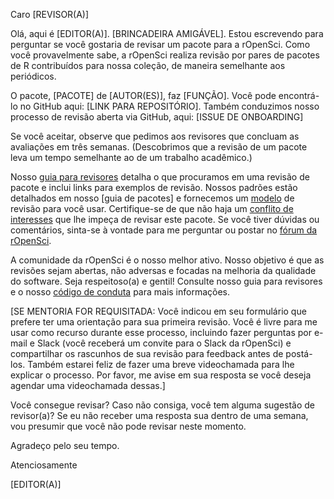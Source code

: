 Caro [REVISOR(A)]

Olá, aqui é [EDITOR(A)]. [BRINCADEIRA AMIGÁVEL]. Estou escrevendo para perguntar se você gostaria de revisar um pacote para a rOpenSci. Como você provavelmente sabe, a rOpenSci realiza revisão por pares de pacotes de R contribuídos para nossa coleção, de maneira semelhante aos periódicos.

O pacote, [PACOTE] de [AUTOR(ES)], faz [FUNÇÃO]. Você pode encontrá-lo no GitHub aqui: [LINK PARA REPOSITÓRIO]. Também conduzimos nosso processo de revisão aberta via GitHub, aqui: [ISSUE DE ONBOARDING]

Se você aceitar, observe que pedimos aos revisores que concluam as avaliações em três semanas. (Descobrimos que a revisão de um pacote leva um tempo semelhante ao de um trabalho acadêmico.)

Nosso [guia para revisores] detalha o que procuramos em uma revisão de pacote e inclui links para exemplos de revisão. Nossos padrões estão detalhados em nosso [guia de pacotes] e fornecemos um [modelo] de revisão para você usar. Certifique-se de que não haja um [conflito de interesses](https://devguide.ropensci.org/policies.html#coi) que lhe impeça de revisar este pacote. Se você tiver dúvidas ou comentários, sinta-se à vontade para me perguntar ou postar no [fórum da rOpenSci].

A comunidade da rOpenSci é o nosso melhor ativo. Nosso objetivo é que as revisões sejam abertas, não adversas e focadas na melhoria da qualidade do software. Seja respeitoso(a) e gentil! Consulte nosso guia para revisores e o nosso [código de conduta](https://ropensci.org/code-of-conduct/) para mais informações.


[SE MENTORIA FOR REQUISITADA: Você indicou em seu formulário que prefere ter uma orientação para sua primeira revisão. Você é livre para me usar como recurso durante esse processo, incluindo fazer perguntas por e-mail e Slack (você receberá um convite para o Slack da rOpenSci) e compartilhar os rascunhos de sua revisão para feedback antes de postá-los. Também estarei feliz de fazer uma breve videochamada para lhe explicar o processo. Por favor, me avise em sua resposta se você deseja agendar uma videochamada dessas.]

Você consegue revisar? Caso não consiga, você tem alguma sugestão de revisor(a)? Se eu não receber uma resposta sua dentro de uma semana, vou presumir que você não pode revisar neste momento.

Agradeço pelo seu tempo.

Atenciosamente

[EDITOR(A)]

[guia para revisores]: https://devguide.ropensci.org/reviewerguide.html
[guia para pacotes]: https://devguide.ropensci.org/building.html
[modelo]: https://devguide.ropensci.org/reviewtemplate.html
[fórum da rOpenSci]: https://discuss.ropensci.org/
